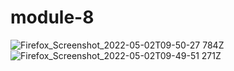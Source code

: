 # module-8
![Firefox_Screenshot_2022-05-02T09-50-27 784Z](https://user-images.githubusercontent.com/60251000/166216261-93806be3-af09-46dd-af7c-d207ec3c8026.png)
![Firefox_Screenshot_2022-05-02T09-49-51 271Z](https://user-images.githubusercontent.com/60251000/166216272-57c063a6-a7e8-4e1f-9562-b5eed4217ac6.png)
